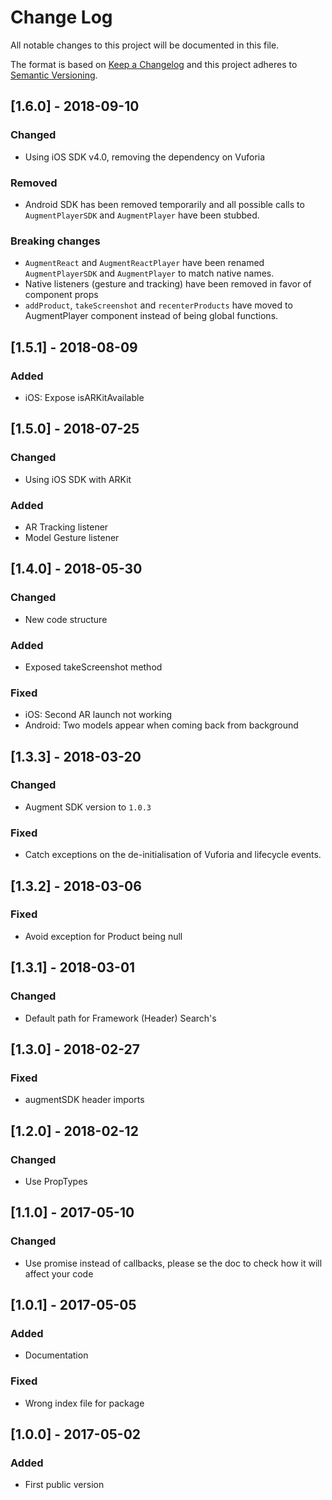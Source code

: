 # Change Log
All notable changes to this project will be documented in this file.

The format is based on [Keep a Changelog](http://keepachangelog.com/)
and this project adheres to [Semantic Versioning](http://semver.org/).

## [1.6.0] - 2018-09-10
### Changed
- Using iOS SDK v4.0, removing the dependency on Vuforia

### Removed
- Android SDK has been removed temporarily and all possible calls to `AugmentPlayerSDK` and `AugmentPlayer` have been stubbed.

### Breaking changes
- `AugmentReact` and `AugmentReactPlayer` have been renamed `AugmentPlayerSDK` and `AugmentPlayer` to match native names.
- Native listeners (gesture and tracking) have been removed in favor of component props
- `addProduct`, `takeScreenshot` and `recenterProducts` have moved to AugmentPlayer component
instead of being global functions.

## [1.5.1] - 2018-08-09
### Added
- iOS: Expose isARKitAvailable

## [1.5.0] - 2018-07-25
### Changed
- Using iOS SDK with ARKit

### Added
- AR Tracking listener
- Model Gesture listener

## [1.4.0] - 2018-05-30
### Changed
- New code structure

### Added
- Exposed takeScreenshot method

### Fixed
- iOS: Second AR launch not working
- Android: Two models appear when coming back from background

## [1.3.3] - 2018-03-20
### Changed
- Augment SDK version to `1.0.3`

### Fixed
- Catch exceptions on the de-initialisation of Vuforia and lifecycle events.

## [1.3.2] - 2018-03-06
### Fixed
- Avoid exception for Product being null

## [1.3.1] - 2018-03-01
### Changed
- Default path for Framework (Header) Search's

## [1.3.0] - 2018-02-27
### Fixed
- augmentSDK header imports

## [1.2.0] - 2018-02-12
### Changed
- Use PropTypes

## [1.1.0] - 2017-05-10
### Changed
 - Use promise instead of callbacks, please se the doc to check how it will affect your code

## [1.0.1] - 2017-05-05
### Added
 - Documentation

### Fixed
 - Wrong index file for package

## [1.0.0] - 2017-05-02
### Added
 - First public version
